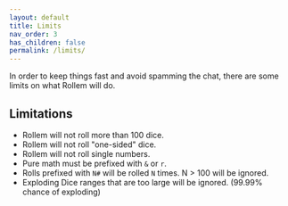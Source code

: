```yaml
---
layout: default
title: Limits
nav_order: 3
has_children: false
permalink: /limits/
---
```


In order to keep things fast and avoid spamming the chat, there are some limits on what Rollem will do.

## Limitations
* Rollem will not roll more than 100 dice.
* Rollem will not roll "one-sided" dice.
* Rollem will not roll single numbers.
* Pure math must be prefixed with `&` or `r`.
* Rolls prefixed with `N#` will be rolled `N` times. N > 100 will be ignored.
* Exploding Dice ranges that are too large will be ignored. (99.99% chance of exploding)